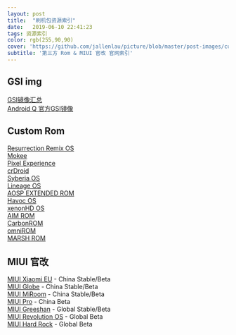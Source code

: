 ```yaml
---
layout: post
title:  "刷机包资源索引"
date:   2019-06-10 22:41:23
tags: 资源索引
color: rgb(255,90,90)
cover: 'https://github.com/jallenlau/picture/blob/master/post-images/customrom.png?raw=true'
subtitle: '第三方 Rom & MIUI 官改 官网索引'
---
```

## GSI img
[GSI镜像汇总](https://github.com/phhusson/treble_experimentations/wiki/Generic-System-Image-%28GSI%29-list)  
[Android Q 官方GSI镜像](https://developer.android.com/preview/gsi-release-notes)  
## Custom Rom
[Resurrection Remix OS](https://www.resurrectionremix.com/#top)  
[Mokee](https://www.mokeedev.com/)  
[Pixel Experience](https://download.pixelexperience.org/)  
[crDroid](https://crdroid.net/dl.php)  
[Syberia OS](https://sourceforge.net/projects/syberiaos/)  
[Lineage OS](https://lineageos.org/)  
[AOSP EXTENDED ROM](https://www.aospextended.com/)  
[Havoc OS](https://sourceforge.net/projects/havoc-os/files/)  
[xenonHD OS](https://www.xenonhd.com/)  
[AIM ROM](https://aimrom.github.io/)  
[CarbonROM](https://carbonrom.org/)  
[omniROM](https://www.omnirom.org/devices)  
[MARSH ROM](http://marshrom.github.io/)
## MIUI 官改
[MIUI Xiaomi EU](https://xiaomi.eu/community/forums/miui-rom-releases.103/) - China Stable/Beta  
[MIUI Globe](https://mi-globe.com/rom-builder) - China Stable/Beta  
[MIUI MiRoom](https://sourceforge.net/projects/miroom/files) - China Stable/Beta  
[MIUI Pro](https://cloud.mail.ru/public/5UvP/2wQkHYRxe) - China Beta  
[MIUI Greeshan](https://forum.xda-developers.com/mi-max-2/development/rom-global-stable-developer-roms-t3770430) - Global Stable/Beta  
[MIUI Revolution OS](https://os.revtechs.me/descargas-miui) - Global Beta  
[MIUI Hard Rock](https://forum.xda-developers.com/mi-max-2/development/hardrock-miui-10-custom-rom-7-1-1-t3848491) - Global Beta
